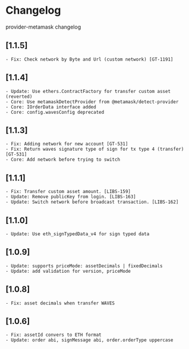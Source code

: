 # Changelog

provider-metamask changelog

## [1.1.5]
	- Fix: Check network by Byte and Url (custom network) [GT-1191]

## [1.1.4]
	- Update: Use ethers.ContractFactory for transfer custom asset (reverted)
	- Core: Use metamaskDetectProvider from @metamask/detect-provider
	- Core: IOrderData interface added
	- Core: config.wavesConfig deprecated

## [1.1.3]
	- Fix: Adding network for new account [GT-531]
	- Fix: Return waves signature type of sign for tx type 4 (transfer) [GT-531]
	- Core: Add network before trying to switch

## [1.1.1]
	- Fix: Transfer custom asset amount. [LIBS-159]
	- Update: Remove publicKey from login. [LIBS-163]
	- Update: Switch network before broadcast transaction. [LIBS-162]

## [1.1.0]
	- Update: Use eth_signTypedData_v4 for sign typed data

## [1.0.9]
	- Update: supports priceMode: assetDecimals | fixedDecimals
	- Update: add validation for version, priceMode

## [1.0.8]
	- Fix: asset decimals when transfer WAVES

## [1.0.6]
	- Fix: assetId convers to ETH format
	- Update: order abi, signMessage abi, order.orderType uppercase
